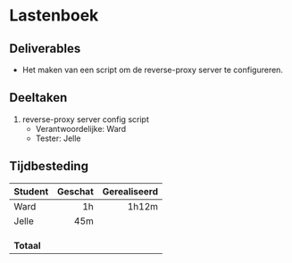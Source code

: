 # Lastenboek

## Deliverables

<!-- Som hier de concrete eindresultaten op die je voor deze opdracht moet opleveren. -->

- Het maken van een script om de reverse-proxy server te configureren.

## Deeltaken

<!-- Som hier de deeltaken voor deze opdracht op en duid voor elk een verantwoordelijke en tester aan. Vermeld ook afhankelijkheden tussen deeltaken als die er zijn. Elke deeltaak wordt een kaartje op het kanban-bord! -->

1. reverse-proxy server config script
   - Verantwoordelijke: Ward
   - Tester: Jelle

## Tijdbesteding

| Student       | Geschat | Gerealiseerd |
| :------------ | ------: | -----------: |
| Ward          |  1h     |    1h12m     |
| Jelle         |  45m    |              |
| <!-- NAAM --> |         |              |
| <!-- NAAM --> |         |              |
| <!-- NAAM --> |         |              |
| **Totaal**    |         |              |

<!-- Voeg na oplevering van de taak een schermafbeelding van rapport tijdbesteding voor deze taak toe. -->
